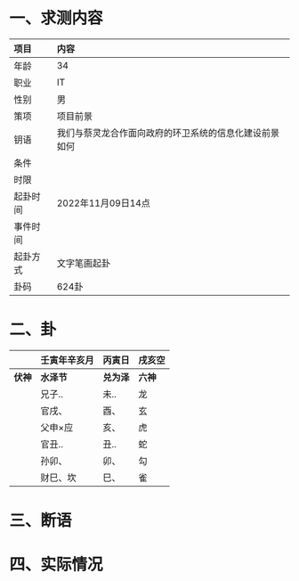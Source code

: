 # 一、求测内容
|项目|内容|
|:-|:-|
|年龄|34|
|职业|IT|
|性别|男|
|策项|项目前景|
|钥语|我们与蔡灵龙合作面向政府的环卫系统的信息化建设前景如何|
|条件||
|时限||
|起卦时间|2022年11月09日14点|
|事件时间||
|起卦方式|文字笔画起卦|
|卦码|624卦|

# 二、卦
||壬寅年辛亥月|丙寅日|戌亥空|
|:-|:-|:-|:-|
|**伏神**|**水泽节**|**兑为泽**|**六神**|
||兄子..|未..|龙|
||官戌、|酉、|玄|
||父申×应|亥、|虎|
||官丑..|丑..|蛇|
||孙卯、|卯、|勾|
||财巳、坎|巳、|雀|


# 三、断语

# 四、实际情况
